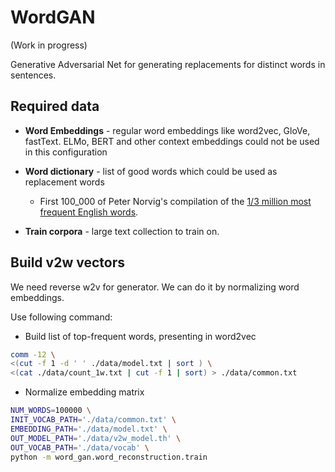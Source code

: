 

# WordGAN 

(Work in progress)

Generative Adversarial Net for generating replacements for distinct words in sentences.

## Required data

* **Word Embeddings** - regular word embeddings like word2vec, GloVe, fastText. 
ELMo, BERT and other context embeddings could not be used in this configuration
* **Word dictionary** - list of good words which could be used as replacement words
    * First 100_000 of Peter Norvig's compilation of the [1/3 million most frequent English words](http://norvig.com/ngrams/count_1w.txt).
    
* **Train corpora** - large text collection to train on.


## Build v2w vectors

We need reverse w2v for generator. 
We can do it by normalizing word embeddings.

Use following command:

* Build list of top-frequent words, presenting in word2vec

```bash
comm -12 \
<(cut -f 1 -d ' ' ./data/model.txt | sort ) \
<(cat ./data/count_1w.txt | cut -f 1 | sort) > ./data/common.txt
```

* Normalize embedding matrix

```bash
NUM_WORDS=100000 \
INIT_VOCAB_PATH='./data/common.txt' \
EMBEDDING_PATH='./data/model.txt' \
OUT_MODEL_PATH='./data/v2w_model.th' \
OUT_VOCAB_PATH='./data/vocab' \
python -m word_gan.word_reconstruction.train
```

